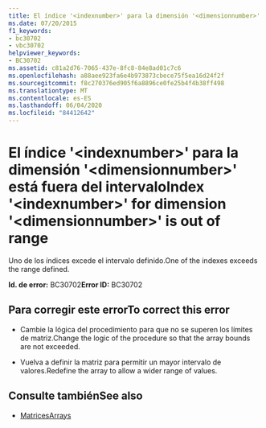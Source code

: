 ```yaml
---
title: El índice '<indexnumber>' para la dimensión '<dimensionnumber>' está fuera del intervalo
ms.date: 07/20/2015
f1_keywords:
- bc30702
- vbc30702
helpviewer_keywords:
- BC30702
ms.assetid: c81a2d76-7065-437e-8fc8-84e8ad01c7c6
ms.openlocfilehash: a88aee923fa6e4b973873cbece75f5ea16d24f2f
ms.sourcegitcommit: f8c270376ed905f6a8896ce0fe25b4f4b38ff498
ms.translationtype: MT
ms.contentlocale: es-ES
ms.lasthandoff: 06/04/2020
ms.locfileid: "84412642"
---
```

# <a name="index-indexnumber-for-dimension-dimensionnumber-is-out-of-range"></a><span data-ttu-id="ce3a8-102">El índice '\<indexnumber>' para la dimensión '\<dimensionnumber>' está fuera del intervalo</span><span class="sxs-lookup"><span data-stu-id="ce3a8-102">Index '\<indexnumber>' for dimension '\<dimensionnumber>' is out of range</span></span>
<span data-ttu-id="ce3a8-103">Uno de los índices excede el intervalo definido.</span><span class="sxs-lookup"><span data-stu-id="ce3a8-103">One of the indexes exceeds the range defined.</span></span>  
  
 <span data-ttu-id="ce3a8-104">**Id. de error:** BC30702</span><span class="sxs-lookup"><span data-stu-id="ce3a8-104">**Error ID:** BC30702</span></span>  
  
## <a name="to-correct-this-error"></a><span data-ttu-id="ce3a8-105">Para corregir este error</span><span class="sxs-lookup"><span data-stu-id="ce3a8-105">To correct this error</span></span>  
  
- <span data-ttu-id="ce3a8-106">Cambie la lógica del procedimiento para que no se superen los límites de matriz.</span><span class="sxs-lookup"><span data-stu-id="ce3a8-106">Change the logic of the procedure so that the array bounds are not exceeded.</span></span>  
  
- <span data-ttu-id="ce3a8-107">Vuelva a definir la matriz para permitir un mayor intervalo de valores.</span><span class="sxs-lookup"><span data-stu-id="ce3a8-107">Redefine the array to allow a wider range of values.</span></span>  
  
## <a name="see-also"></a><span data-ttu-id="ce3a8-108">Consulte también</span><span class="sxs-lookup"><span data-stu-id="ce3a8-108">See also</span></span>

- [<span data-ttu-id="ce3a8-109">Matrices</span><span class="sxs-lookup"><span data-stu-id="ce3a8-109">Arrays</span></span>](../programming-guide/language-features/arrays/index.md)
